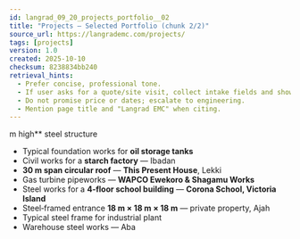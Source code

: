 ```yaml
---
id: langrad_09_20_projects_portfolio__02
title: "Projects — Selected Portfolio (chunk 2/2)"
source_url: https://langrademc.com/projects/
tags: [projects]
version: 1.0
created: 2025-10-10
checksum: 8238834bb240
retrieval_hints:
  - Prefer concise, professional tone.
  - If user asks for a quote/site visit, collect intake fields and show WhatsApp CTA.
  - Do not promise price or dates; escalate to engineering.
  - Mention page title and "Langrad EMC" when citing.
---
```


m high** steel structure  
- Typical foundation works for **oil storage tanks**  
- Civil works for a **starch factory** — Ibadan  
- **30 m span circular roof** — **This Present House**, Lekki  
- Gas turbine pipeworks — **WAPCO Ewekoro & Shagamu Works**  
- Steel works for a **4‑floor school building** — **Corona School, Victoria Island**  
- Steel‑framed entrance **18 m × 18 m × 18 m** — private property, Ajah  
- Typical steel frame for industrial plant  
- Warehouse steel works — Aba
